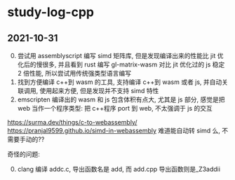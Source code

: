 # study-log-cpp

## 2021-10-31

0. 尝试用 assemblyscript 编写 simd 矩阵库, 但是发现编译出来的性能比 jit 优化后的慢很多, 并且看到 rust 编写 gl-matrix-wasm 对比 jit 优化过的 js 稳定 2 倍性能, 所以尝试用传统强类型语言编写
1. 找到方便编译 c++到 wasm 的工具, 支持编译 c++到 wasm 或者 js, 并自动关联调用, 使用起来方便, 但是发现并不支持 simd 特性
2. emscripten 编译出的 wasm 和 js 包含体积有点大, 尤其是 js 部分, 感觉是把 web 当作一个程序类型: 把 c++程序 port 到 web, 不太强调于 js 的交互

https://surma.dev/things/c-to-webassembly/
https://pranjal9599.github.io/simd-in-webassembly 难道能自动转 simd 么, 不需要手动的??

奇怪的问题:

0. clang 编译 addc.c, 导出函数名是 add, 而 add.cpp 导出函数则是\_Z3addii
